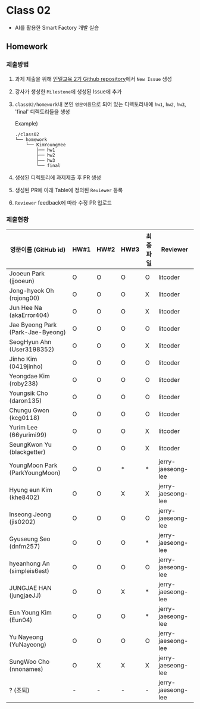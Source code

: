 # Class 02

* AI를 활용한 Smart Factory 개발 실습

## Homework

### 제출방법

1. 과제 제출을 위해 [인텔교육 2기 Github repository](https://github.com/kccistc/intel-02.git)에서 `New Issue` 생성

2. 강사가 생성한 `Milestone`에 생성된 Issue에 추가 

3. `class02/homework`내 본인 `영문이름`으로 되어 있는 디렉토리내에 `hw1`, `hw2`, `hw3`, 'final' 디렉토리들을 생성

    Example)
    ```
    ./class02
    └── homework
        └── KimYoungHee
            ├── hw1
            ├── hw2
            ├── hw3
            └── final
    ```

4. 생성된 디렉토리에 과제제출 후 PR 생성

5. 생성된 PR에 아래 Table에 정의된 `Reviewer` 등록

6. `Reviewer` feedback에 따라 수정 PR 업로드

### 제출현황

| 영문이름 (GitHub id)           | HW#1 | HW#2 | HW#3 | 최종 파일 | Reviewer |
|------------------------|------|------|------|----------|----------|
| Jooeun Park (jjooeun) | O | O | O | O | litcoder |
| Jong-hyeok Oh (rojong00) | O | O | O | X | litcoder |
| Jun Hee Na (akaError404) | O | O | O | X | litcoder |
| Jae Byeong Park (Park-Jae-Byeong) | O | O | O | O | litcoder |
| SeogHyun Ahn (User3198352) | O | O | O | X | litcoder |
| Jinho Kim (0419jinho) | O | O | O | O | litcoder |
| Yeongdae Kim (roby238) | O | O | O | O | litcoder |
| Youngsik Cho (daron135) | O | O | O | O | litcoder |
| Chungu Gwon (kcg0118) | O | O | O | O | litcoder |
| Yurim Lee (66yurimi99) | O | O | O | X | litcoder |
| SeungKwon Yu (blackgetter) | O | O | O | X | litcoder |
| YoungMoon Park (ParkYoungMoon) | O | O | * | * | jerry-jaeseong-lee |
| Hyung eun Kim (khe8402) | O | O | X | X | jerry-jaeseong-lee |
| Inseong Jeong (jis0202) | O | O | O | O | jerry-jaeseong-lee |
| Gyuseung Seo (dnfm257) | O | O | O | * | jerry-jaeseong-lee |
| hyeanhong An (simpleis6est) | O | O | O | O | jerry-jaeseong-lee |
| JUNGJAE HAN (jungjaeJJ) | O | O | X | * | jerry-jaeseong-lee |
| Eun Young Kim (Eun04) | O | O | O | * | jerry-jaeseong-lee |
| Yu Nayeong (YuNayeong) | O | O | O | O | jerry-jaeseong-lee |
| SungWoo Cho (nnonames) | O | X | X | X | jerry-jaeseong-lee |
| ? (조퇴)  | - | - | - | - | jerry-jaeseong-lee |
